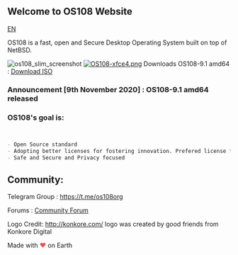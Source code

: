## Welcome to OS108 Website
<a href="https://os108.org">EN</a>  

OS108 is a fast, open and Secure Desktop Operating System built on top of NetBSD.

![os108_slim_screenshot](https://user-images.githubusercontent.com/17174485/50375641-aea3b900-0626-11e9-8141-9bfc4fa91c8d.png)
[![OS108-xfce4.png](https://i.postimg.cc/mD8yYyKN/OS108-xfce4.png)](https://postimg.cc/ftSdZmzJ)
Downloads OS108-9.1 amd64 : 
<a href="https://www.unitedbsd.com/d/662-os108-91-xfce-amd64-released">Download ISO</a>

### Announcement [9th November 2020] : OS108-9.1 amd64 released 

### OS108's goal is:


```markdown


- Open Source standard
- Adopting better licenses for fostering innovation. Prefered license for new development is The NetBSD Foundation's (TNF) license
- Safe and Secure and Privacy focused

```
## Community:
Telegram Group : <a href="https://t.me/os108org">https://t.me/os108org</a>

Forums : <a href="https://www.unitedbsd.com/t/os108">Community Forum</a>

Logo Credit: <a href="http://konkore.com/">http://konkore.com/</a> logo was created by good friends from Konkore Digital

Made with <span style="color: #e25555;">&hearts;</span> on Earth
